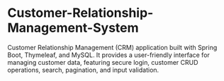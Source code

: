 # Customer-Relationship-Management-System
Customer Relationship Management (CRM) application built with Spring Boot, Thymeleaf, and MySQL. It provides a user-friendly interface for managing customer data, featuring secure login, customer CRUD operations, search, pagination, and input validation. 
